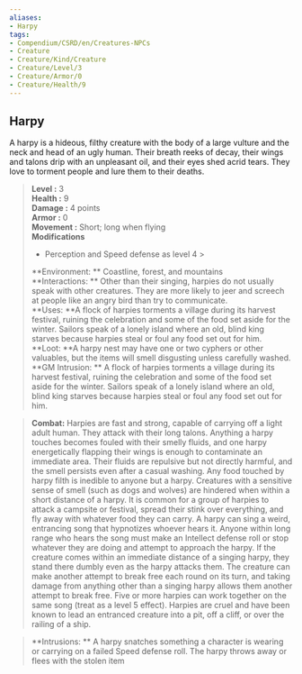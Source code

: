 ```yaml
---
aliases:
- Harpy
tags:
- Compendium/CSRD/en/Creatures-NPCs
- Creature
- Creature/Kind/Creature
- Creature/Level/3
- Creature/Armor/0
- Creature/Health/9
---
```


  
## Harpy  
A harpy is a hideous, filthy creature with the body of a large vulture and the neck and head of an ugly human. Their breath reeks of decay, their wings and talons drip with an unpleasant oil, and their eyes shed acrid tears. They love to torment people and lure them to their deaths.  

  
> **Level :** 3  
> **Health :** 9  
> **Damage :** 4 points  
> **Armor :** 0  
> **Movement :** Short; long when flying  
> **Modifications**  
>- Perception and Speed defense as level 4 >
>  
> **Environment: ** Coastline, forest, and mountains  
> **Interactions: ** Other than their singing, harpies do not usually speak with other creatures. They are more likely to jeer and screech at people like an angry bird than try to communicate.  
> **Uses: **A flock of harpies torments a village during its harvest festival, ruining the celebration and some of the food set aside for the winter. Sailors speak of a lonely island where an old, blind king starves because harpies steal or foul any food set out for him.  
> **Loot: **A harpy nest may have one or two cyphers or other valuables, but the items will smell disgusting unless carefully washed.  
> **GM Intrusion: ** A flock of harpies torments a village during its harvest festival, ruining the celebration and some of the food set aside for the winter. Sailors speak of a lonely island where an old, blind king starves because harpies steal or foul any food set out for him.  

> **Combat:** 
> Harpies are fast and strong, capable of carrying off a light adult human. They attack with their long talons. 
Anything a harpy touches becomes fouled with their smelly fluids, and one harpy energetically flapping their wings is enough to contaminate an immediate area. Their fluids are repulsive but not directly harmful, and the smell persists even after a casual washing. Any food touched by harpy filth is inedible to anyone but a harpy. Creatures with a sensitive sense of smell (such as dogs and wolves) are hindered when within a short distance of a harpy. It is common for a group of harpies to attack a campsite or festival, spread their stink over everything, and fly away with whatever food they can carry.
A harpy can sing a weird, entrancing song that hypnotizes whoever hears it. Anyone within long range who hears the song must make an Intellect defense roll or stop whatever they are doing and attempt to approach the harpy. If the creature comes within an immediate distance of a singing harpy, they stand there dumbly even as the harpy attacks them. The creature can make another attempt to break free each round on its turn, and taking damage from anything other than a singing harpy allows them another attempt to break free. Five or more harpies can work together on the same song (treat as a level 5 effect). Harpies are cruel and have been known to lead an entranced creature into a pit, off a cliff, or over the railing of a ship.  
  

> **Intrusions: ** 
> A harpy snatches something a character is wearing or carrying on a failed Speed defense roll. The harpy throws away or flees with the stolen item  
